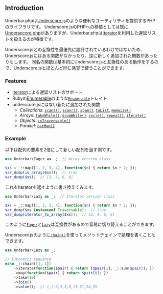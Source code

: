 Introduction
------------

Underbar.phpは[Underscore.js](http://underscorejs.org/)のような便利なユーティリティを提供するPHPのライブラリです。
Underscore.jsのPHPへの移植としては既に[Undersocore.php](http://brianhaveri.github.io/Underscore.php/)がありますが、Underbar.phpは[Iterator](http://php.net/manual/ja/class.iterator.php)を利用した遅延リストを扱えるのが特徴です。

Underscore.jsとの互換性を最優先に設計されているわけではないため、
Underscore.jsにはある関数がなかったり、逆に新しく追加された関数があったりもします。
同名の関数は基本的にUnderscore.jsと互換性のある動作をするので、Underscore.jsとほとんど同じ感覚で使うことができます。

### Features

- [Iterator](http://php.net/manual/ja/class.iterator.php)による遅延リストのサポート
- Rubyの[Enumerable](http://doc.ruby-lang.org/ja/1.9.3/class/Enumerable.html)のような[`Enumerable`](#Enumerable)トレイト
- underscore.jsにはない新たに追加された関数
  - *Collections*: [`scanl()`](#scanl), [`scanr()`](#scanr), [`span()`](#span), [`toList`](#toList), [`memoize()`](#memoize)
  - *Arrays*: [`takeWhile()`](#takeWhile), [`dropWhile()`](#dropWhile), [`cycle()`](#cycle), [`repeat()`](#repeat), [`iterate()`](#iterate)
  - *Objects*: [`isTraversable()`](#isTraversable)
  - *Parallel*: [`parMap()`](#parMap)

### Example

以下は配列の要素を2倍にして新しい配列を返す例です。

```php
use Underbar\Eager as _;  // Array version class

$xs = _::map([1, 2, 3, 4], function($n) { return $n * 2; });
var_dump(is_array($xs));  // true
var_dump($xs);  // [2, 4, 6, 8]
```

これをIteratorを返すように書き換えてみます。

```php
use Underbar\Lazy as _;  // Iterator version class

$xs = _::map([1, 2, 3, 4], function($n) { return $n * 2; });
var_dump($xs instanceof Traversable);  // true
var_dump(iterator_to_array($xs));  // [2, 4, 6, 8]
```

このように[`Eager`](#Eager)と[`Lazy`](#Lazy)は互換性があるので容易に切り替えることができます。

Underscore.jsのように[`chain()`](#chain)を使ってメソッドチェインで処理を書くこともできます。

```php
use Underbar\Lazy as _;

// Fibonacci sequence
echo _::chain([1, 1])
    ->iterate(function($pair) { return [$pair[1], _::sum($pair)]; })
    ->map(function($pair) { return $pair[0]; })
    ->take(10)
    ->join()
    ->value();  // 1,1,2,3,5,8,13,21,34,55
```
